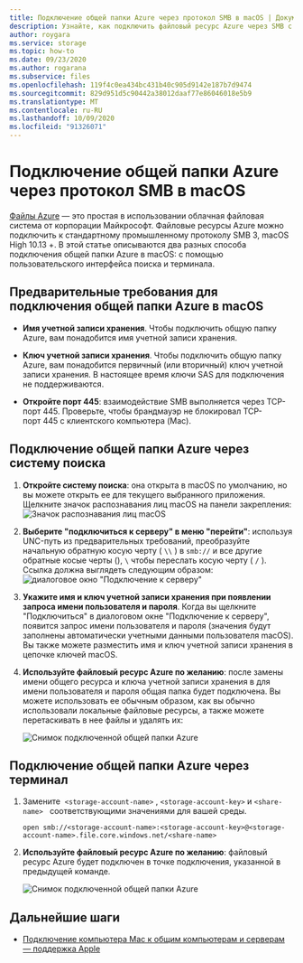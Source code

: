```yaml
---
title: Подключение общей папки Azure через протокол SMB в macOS | Документация Майкрософт
description: Узнайте, как подключить файловый ресурс Azure через SMB с помощью macOS, используя Finder или Terminal. Файлы Azure — это простая в использовании облачная файловая система от корпорации Майкрософт.
author: roygara
ms.service: storage
ms.topic: how-to
ms.date: 09/23/2020
ms.author: rogarana
ms.subservice: files
ms.openlocfilehash: 119f4c0ea434bc431b40c905d9142e187b7d9474
ms.sourcegitcommit: 829d951d5c90442a38012daaf77e86046018e5b9
ms.translationtype: MT
ms.contentlocale: ru-RU
ms.lasthandoff: 10/09/2020
ms.locfileid: "91326071"
---
```

# <a name="mount-azure-file-share-over-smb-with-macos"></a>Подключение общей папки Azure через протокол SMB в macOS
[Файлы Azure](storage-files-introduction.md) — это простая в использовании облачная файловая система от корпорации Майкрософт. Файловые ресурсы Azure можно подключить к стандартному промышленному протоколу SMB 3, macOS High 10.13 +. В этой статье описываются два разных способа подключения общей папки Azure в macOS: с помощью пользовательского интерфейса поиска и терминала.

## <a name="prerequisites-for-mounting-an-azure-file-share-on-macos"></a>Предварительные требования для подключения общей папки Azure в macOS
* **Имя учетной записи хранения**. Чтобы подключить общую папку Azure, вам понадобится имя учетной записи хранения.

* **Ключ учетной записи хранения**. Чтобы подключить общую папку Azure, вам понадобится первичный (или вторичный) ключ учетной записи хранения. В настоящее время ключи SAS для подключения не поддерживаются.

* **Откройте порт 445**: взаимодействие SMB выполняется через TCP-порт 445. Проверьте, чтобы брандмауэр не блокировал TCP-порт 445 с клиентского компьютера (Mac).

## <a name="mount-an-azure-file-share-via-finder"></a>Подключение общей папки Azure через систему поиска
1. **Откройте систему поиска**: она открыта в macOS по умолчанию, но вы можете открыть ее для текущего выбранного приложения. Щелкните значок распознавания лиц macOS на панели закрепления:  
    ![Значок распознавания лиц macOS](./media/storage-how-to-use-files-mac/mount-via-finder-1.png)

2. **Выберите "подключиться к серверу" в меню "перейти"**: используя UNC-путь из предварительных требований, преобразуйте начальную обратную косую черту ( `\\` ) в `smb://` и все другие обратные косые черты (), `\` чтобы переслать косую черту ( `/` ). Ссылка должна выглядеть следующим образом: ![диалоговое окно "Подключение к серверу"](./media/storage-how-to-use-files-mac/mount-via-finder-2.png)

3. **Укажите имя и ключ учетной записи хранения при появлении запроса имени пользователя и пароля**. Когда вы щелкните "Подключиться" в диалоговом окне "Подключение к серверу", появится запрос имени пользователя и пароля (значения будут заполнены автоматически учетными данными пользователя macOS). Вы также можете разместить имя и ключ учетной записи хранения в цепочке ключей macOS.

4. **Используйте файловый ресурс Azure по желанию**: после замены имени общего ресурса и ключа учетной записи хранения в для имени пользователя и пароля общая папка будет подключена. Вы можете использовать ее обычным образом, как вы обычно использовали локальные файловые ресурсы, а также можете перетаскивать в нее файлы и удалять их:

    ![Снимок подключенной общей папки Azure](./media/storage-how-to-use-files-mac/mount-via-finder-3.png)

## <a name="mount-an-azure-file-share-via-terminal"></a>Подключение общей папки Azure через терминал
1. Замените  `<storage-account-name>` , `<storage-account-key>` и `<share-name>`   соответствующими значениями для вашей среды.

    ```
    open smb://<storage-account-name>:<storage-account-key>@<storage-account-name>.file.core.windows.net/<share-name>
    ```

2. **Используйте файловый ресурс Azure по желанию**: файловый ресурс Azure будет подключен в точке подключения, указанной в предыдущей команде.  

    ![Снимок подключенной общей папки Azure](./media/storage-how-to-use-files-mac/mount-via-terminal-1.png)

## <a name="next-steps"></a>Дальнейшие шаги
* [Подключение компьютера Mac к общим компьютерам и серверам — поддержка Apple](https://support.apple.com/guide/mac-help/connect-mac-shared-computers-servers-mchlp1140/mac)